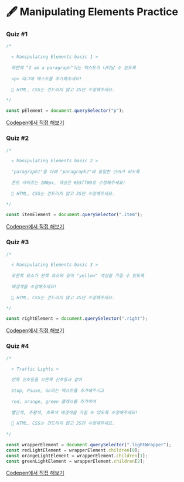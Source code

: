 # 🖋  Manipulating Elements Practice

### Quiz #1

```javascript
/*

  < Manipulating Elements basic 1 >
  
  화면에 "I am a paragraph"라는 텍스트가 나타날 수 있도록
  
  <p> 태그에 텍스트를 추가해주세요!
  
  🚨 HTML, CSS는 건드리지 않고 JS만 수정해주세요.

*/

const pElement = document.querySelector("p");
```

[Codepen에서 직접 해보기](https://codepen.io/vanillacoding/pen/LYzKyJv?editors=1010)



### Quiz #2

```javascript
/*

  < Manipulating Elements basic 2 >
  
  "paragraph1"을 아래 "paragraph2"와 동일한 단어가 되도록
  
  폰트 사이즈는 100px, 색상은 #55ff00로 수정해주세요!
  
  🚨 HTML, CSS는 건드리지 않고 JS만 수정해주세요.

*/

const itemElement = document.querySelector(".item");
```

[Codepen에서 직접 해보기](https://codepen.io/vanillacoding/pen/jOGjmga?editors=1010)

###

### Quiz #3

```javascript
/*

  < Manipulating Elements basic 3 >
  
  오른쪽 요소가 왼쪽 요소와 같이 "yellow" 색상을 가질 수 있도록
  
  배경색을 수정해주세요!
  
  🚨 HTML, CSS는 건드리지 않고 JS만 수정해주세요.

*/

const rightElement = document.querySelector(".right");
```

[Codepen에서 직접 해보기](https://codepen.io/vanillacoding/pen/mdBZwpW?editors=1010)



### Quiz #4

```javascript
/*

  < Traffic Lights >
  
  왼쪽 신호등을 오른쪽 신호등과 같이
  
  Stop, Pause, Go라는 텍스트를 추가해주시고
  
  red, orange, green 클래스를 추가하여
  
  빨간색, 주황색, 초록색 배경색을 가질 수 있도록 수정해주세요!
  
  🚨 HTML, CSS는 건드리지 않고 JS만 수정해주세요.
  
*/

const wrapperElement = document.querySelector(".lightWrapper");
const redLightElement = wrapperElement.children[0];
const orangeLightElement = wrapperElement.children[1];
const greenLightElement = wrapperElement.children[2];
```

[Codepen에서 직접 해보기](https://codepen.io/vanillacoding/pen/jOGjYOJ)
